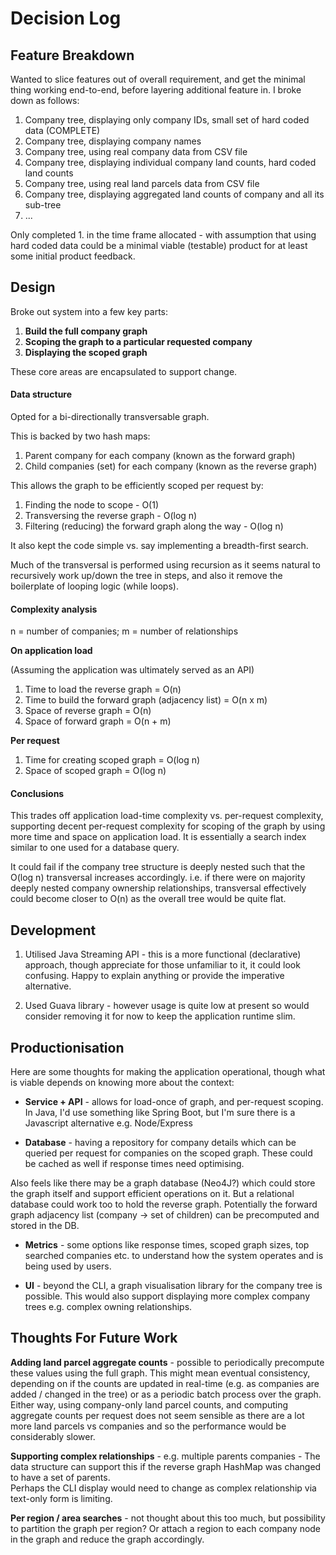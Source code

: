 
# Decision Log

## Feature Breakdown
Wanted to slice features out of overall requirement, and get the minimal thing working end-to-end, before layering
additional feature in. I broke down as follows:

1. Company tree, displaying only company IDs, small set of hard coded data (COMPLETE)
2. Company tree, displaying company names
3. Company tree, using real company data from CSV file
4. Company tree, displaying individual company land counts, hard coded land counts
5. Company tree, using real land parcels data from CSV file
6. Company tree, displaying aggregated land counts of company and all its sub-tree
7. ...

Only completed 1. in the time frame allocated - with assumption that using hard coded 
data could be a minimal viable (testable) product for at least some initial product feedback.

## Design

Broke out system into a few key parts:

1. __Build the full company graph__
2. __Scoping the graph to a particular requested company__ 
3. __Displaying the scoped graph__

These core areas are encapsulated to support change.

#### Data structure
Opted for a bi-directionally transversable graph.

This is backed by two hash maps:

1. Parent company for each company (known as the forward graph)
2. Child companies (set) for each company (known as the reverse graph)

This allows the graph to be efficiently scoped per request by:
1. Finding the node to scope - O(1)
2. Transversing the reverse graph - O(log n)
3. Filtering (reducing) the forward graph along the way - O(log n)

It also kept the code simple vs. say implementing a breadth-first search.

Much of the transversal is performed using recursion as it seems natural to 
recursively work up/down the tree in steps, and also it remove the boilerplate of 
looping logic (while loops).

#### Complexity analysis

n = number of companies; 
m = number of relationships

__On application load__

(Assuming the application was ultimately served as an API)

1. Time to load the reverse graph = O(n) 
2. Time to build the forward graph (adjacency list) = O(n x m)
3. Space of reverse graph = O(n)
4. Space of forward graph = O(n + m)

__Per request__

1. Time for creating scoped graph = O(log n)
2. Space of scoped graph = O(log n)

#### Conclusions
This trades off application load-time complexity vs. per-request complexity, supporting decent
per-request complexity for scoping of the graph by using more time and space on application load. It is essentially
a search index similar to one used for a database query.

It could fail if the company tree structure is deeply nested such that the O(log n) transversal
increases accordingly. i.e. if there were on majority deeply nested company ownership relationships, 
transversal effectively could become closer to O(n) as the overall tree would be quite flat.

## Development

1. Utilised Java Streaming API - this is a more functional (declarative) approach, though appreciate 
for those unfamiliar to it, it could look confusing. Happy to explain anything or provide the
imperative alternative.

2. Used Guava library - however usage is quite low at present
so would consider removing it for now to keep the application runtime slim.

## Productionisation

Here are some thoughts for making the application operational, though what is viable depends on knowing more about
the context:

* __Service + API__ - allows for load-once of graph, and per-request scoping. In Java, I'd use something like Spring Boot, 
but I'm sure there is a Javascript alternative e.g. Node/Express

* __Database__ - having a repository for company details which can be queried per request for companies on
the scoped graph. These could be cached as well if response times need optimising. 

Also feels like there may be a graph database (Neo4J?) which could store the graph itself
and support efficient operations on it. But a relational database could work too to hold the reverse graph. 
Potentially the forward graph adjacency list (company -> set of children) can be precomputed and stored in the DB.

* __Metrics__ - some options like response times, scoped graph sizes, top searched companies etc. to understand
how the system operates and is being used by users.

* __UI__ - beyond the CLI, a graph visualisation library for the company tree is possible. This would
also support displaying more complex company trees e.g. complex owning relationships.

## Thoughts For Future Work

__Adding land parcel aggregate counts__ - possible to periodically precompute these values using the full graph. 
This might mean eventual consistency, depending on if the counts are updated
in real-time (e.g. as companies are added / changed in the tree) or as a periodic batch process over the graph. Either way,
using company-only land parcel counts, and computing aggregate counts per request does not seem sensible 
as there are a lot more land parcels vs companies and so the performance would be considerably slower.

__Supporting complex relationships__ - e.g. multiple parents companies - The data structure 
can support this if the reverse graph HashMap was changed to have a set of parents.  
Perhaps the CLI display would need to change as complex relationship via text-only form is limiting.

__Per region / area searches__ - not thought about this too much, but possibility to partition the graph per region? 
Or attach a region to each company node in the graph and reduce the graph accordingly.
